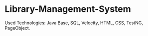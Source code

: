 # Library-Management-System

Used Technologies: Java Base, SQL, Velocity, HTML, CSS, TestNG, PageObject.
